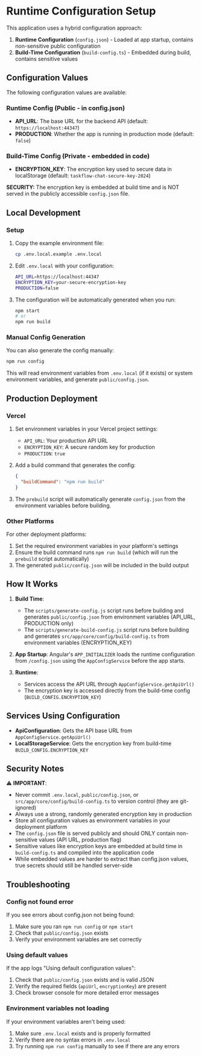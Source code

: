 # Runtime Configuration Setup

This application uses a hybrid configuration approach:

1. **Runtime Configuration** (`config.json`) - Loaded at app startup, contains non-sensitive public configuration
2. **Build-Time Configuration** (`build-config.ts`) - Embedded during build, contains sensitive values

## Configuration Values

The following configuration values are available:

### Runtime Config (Public - in config.json)
- **API_URL**: The base URL for the backend API (default: `https://localhost:44347`)
- **PRODUCTION**: Whether the app is running in production mode (default: `false`)

### Build-Time Config (Private - embedded in code)
- **ENCRYPTION_KEY**: The encryption key used to secure data in localStorage (default: `taskflow-chat-secure-key-2024`)

**SECURITY:** The encryption key is embedded at build time and is NOT served in the publicly accessible `config.json` file.

## Local Development

### Setup

1. Copy the example environment file:
   ```bash
   cp .env.local.example .env.local
   ```

2. Edit `.env.local` with your configuration:
   ```bash
   API_URL=https://localhost:44347
   ENCRYPTION_KEY=your-secure-encryption-key
   PRODUCTION=false
   ```

3. The configuration will be automatically generated when you run:
   ```bash
   npm start
   # or
   npm run build
   ```

### Manual Config Generation

You can also generate the config manually:
```bash
npm run config
```

This will read environment variables from `.env.local` (if it exists) or system environment variables, and generate `public/config.json`.

## Production Deployment

### Vercel

1. Set environment variables in your Vercel project settings:
   - `API_URL`: Your production API URL
   - `ENCRYPTION_KEY`: A secure random key for production
   - `PRODUCTION`: `true`

2. Add a build command that generates the config:
   ```json
   {
     "buildCommand": "npm run build"
   }
   ```

3. The `prebuild` script will automatically generate `config.json` from the environment variables before building.

### Other Platforms

For other deployment platforms:

1. Set the required environment variables in your platform's settings
2. Ensure the build command runs `npm run build` (which will run the `prebuild` script automatically)
3. The generated `public/config.json` will be included in the build output

## How It Works

1. **Build Time**: 
   - The `scripts/generate-config.js` script runs before building and generates `public/config.json` from environment variables (API_URL, PRODUCTION only)
   - The `scripts/generate-build-config.js` script runs before building and generates `src/app/core/config/build-config.ts` from environment variables (ENCRYPTION_KEY)

2. **App Startup**: Angular's `APP_INITIALIZER` loads the runtime configuration from `/config.json` using the `AppConfigService` before the app starts.

3. **Runtime**: 
   - Services access the API URL through `AppConfigService.getApiUrl()`
   - The encryption key is accessed directly from the build-time config (`BUILD_CONFIG.ENCRYPTION_KEY`)

## Services Using Configuration

- **ApiConfiguration**: Gets the API base URL from `AppConfigService.getApiUrl()`
- **LocalStorageService**: Gets the encryption key from build-time `BUILD_CONFIG.ENCRYPTION_KEY`

## Security Notes

⚠️ **IMPORTANT**: 

- Never commit `.env.local`, `public/config.json`, or `src/app/core/config/build-config.ts` to version control (they are git-ignored)
- Always use a strong, randomly generated encryption key in production
- Store all configuration values as environment variables in your deployment platform
- The `config.json` file is served publicly and should ONLY contain non-sensitive values (API URL, production flag)
- Sensitive values like encryption keys are embedded at build time in `build-config.ts` and compiled into the application code
- While embedded values are harder to extract than config.json values, true secrets should still be handled server-side

## Troubleshooting

### Config not found error

If you see errors about config.json not being found:
1. Make sure you ran `npm run config` or `npm start`
2. Check that `public/config.json` exists
3. Verify your environment variables are set correctly

### Using default values

If the app logs "Using default configuration values":
1. Check that `public/config.json` exists and is valid JSON
2. Verify the required fields (`apiUrl`, `encryptionKey`) are present
3. Check browser console for more detailed error messages

### Environment variables not loading

If your environment variables aren't being used:
1. Make sure `.env.local` exists and is properly formatted
2. Verify there are no syntax errors in `.env.local`
3. Try running `npm run config` manually to see if there are any errors
